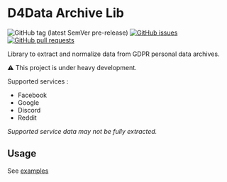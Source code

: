 # D4Data Archive Lib

![GitHub tag (latest SemVer pre-release)](https://img.shields.io/github/v/tag/d4data-official/archive-lib?include_prereleases)
[![GitHub issues](https://img.shields.io/github/issues-raw/d4data-official/archive-lib)](https://github.com/d4data-official/archive-lib)
[![GitHub pull requests](https://img.shields.io/github/issues-pr-raw/d4data-official/archive-lib)](https://github.com/d4data-official/archive-lib)

Library to extract and normalize data from GDPR personal data archives.

⚠ This project is under heavy development.

Supported services :

- Facebook
- Google
- Discord
- Reddit

*Supported service data may not be fully extracted.*

## Usage

See [examples](doc/examples/README.md)

